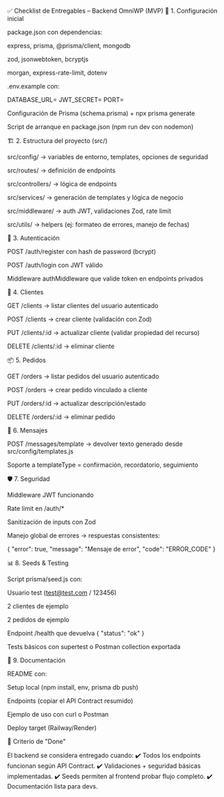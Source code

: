 ✅ Checklist de Entregables – Backend OmniWP (MVP)
📂 1. Configuración inicial

 package.json con dependencias:

express, prisma, @prisma/client, mongodb

zod, jsonwebtoken, bcryptjs

morgan, express-rate-limit, dotenv

 .env.example con:

DATABASE_URL=
JWT_SECRET=
PORT=


 Configuración de Prisma (schema.prisma) + npx prisma generate

 Script de arranque en package.json (npm run dev con nodemon)

🏗️ 2. Estructura del proyecto (src/)

 src/config/ → variables de entorno, templates, opciones de seguridad

 src/routes/ → definición de endpoints

 src/controllers/ → lógica de endpoints

 src/services/ → generación de templates y lógica de negocio

 src/middleware/ → auth JWT, validaciones Zod, rate limit

 src/utils/ → helpers (ej: formateo de errores, manejo de fechas)

🔐 3. Autenticación

 POST /auth/register con hash de password (bcrypt)

 POST /auth/login con JWT válido

 Middleware authMiddleware que valide token en endpoints privados

👥 4. Clientes

 GET /clients → listar clientes del usuario autenticado

 POST /clients → crear cliente (validación con Zod)

 PUT /clients/:id → actualizar cliente (validar propiedad del recurso)

 DELETE /clients/:id → eliminar cliente

📦 5. Pedidos

 GET /orders → listar pedidos del usuario autenticado

 POST /orders → crear pedido vinculado a cliente

 PUT /orders/:id → actualizar descripción/estado

 DELETE /orders/:id → eliminar pedido

💬 6. Mensajes

 POST /messages/template → devolver texto generado desde src/config/templates.js

 Soporte a templateType = confirmación, recordatorio, seguimiento

🛡️ 7. Seguridad

 Middleware JWT funcionando

 Rate limit en /auth/*

 Sanitización de inputs con Zod

 Manejo global de errores → respuestas consistentes:

{
  "error": true,
  "message": "Mensaje de error",
  "code": "ERROR_CODE"
}

📊 8. Seeds & Testing

 Script prisma/seed.js con:

Usuario test (test@test.com / 123456)

2 clientes de ejemplo

2 pedidos de ejemplo

 Endpoint /health que devuelva { "status": "ok" }

 Tests básicos con supertest o Postman collection exportada

📄 9. Documentación

 README con:

Setup local (npm install, env, prisma db push)

Endpoints (copiar el API Contract resumido)

Ejemplo de uso con curl o Postman

Deploy target (Railway/Render)

🚀 Criterio de "Done"

El backend se considera entregado cuando:
✔️ Todos los endpoints funcionan según API Contract.
✔️ Validaciones + seguridad básicas implementadas.
✔️ Seeds permiten al frontend probar flujo completo.
✔️ Documentación lista para devs.
